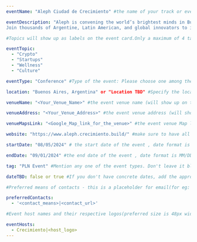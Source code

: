 ```yaml
---
eventName: "Aleph Ciudad de Crecimiento" #the name of your track or event and its mandatory

eventDescription: "Aleph is convening the world’s brightest minds in Buenos Aires this August to pioneer the first crypto nation.
Join thousands of Argentine, Latin American, and global innovators to ignite the future of crypto and startup innovation." #short description of your track or event limiting to 100-150 characters

#Topics will show up as labels on the event card.Only a maximum of 4 tags will be displayed on the event card. Some references for topics - Blockchain, Web3, Cryptocurrency, Tech Talks, Workshop, etc.

eventTopic: 
  - "Crypto"
  - "Startups"
  - "Wellness"
  - "Culture" 

eventType: "Conference" #Type of the event: Please choose one among the below options or just leave it blank

location: "Buenos Aires, Argentina" or "Location TBD" #Specify the location of the event.If you aren't sure about the location then mention "Location TBD"

venueName: "<Your_Venue_Name>" #the event venue name (will show up on the event card) or just leave it blank

venueAddress: "<Your_Venue_Address>" #the event venue address (will show up on a map) or just leave it blank

venueMapsLink: "<Google_Map_link_for_the_venue>" #the event venue Map link (will show up on a map) or just leave it blank

website: "https://www.aleph.crecimiento.build/" #make sure to have all the relevant information: dates, venue, program, ticketing (if any), etc. or just leave it blank

startDate: "08/05/2024" # the start date of the event , date format is MM/DD/YYYY eg: if it is February 16th 2023 => 02/16/2023

endDate: "09/01/2024" #the end date of the event , date format is MM/DD/YYYY eg: if it is February 18th 2023 => 02/18/2023

tag: "PLN Event" #Mention any one of the event types. Don't leave it blank.

dateTBD: false or true #If you don't have concrete dates, add the approximate dates & set dateTBD: true.

#Preferred means of contacts - this is a placeholder for email(for eg:  - email|mailto:<email_id>) and other social handles like Twitter, LinkedIn, Discord, etc. (for eg.   - 'twitter|https://twitter.com/IPFS/status/1629199396700098560?s=20')

preferredContacts:
  - '<contact_means>|<contact_url>'

#Event host names and their respective logos(preferred size is 48px width, 48px height)-place the logo file on the path 'public/uploads' for eg.   - IPFS|ipfs-logo.png

eventHosts:
  - Crecimiento|<host_logo>
---
```

